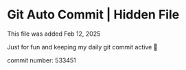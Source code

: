 # Git Auto Commit | Hidden File

This file was added Feb 12, 2025

Just for fun and keeping my daily git commit active 🤪

commit number: 533451
